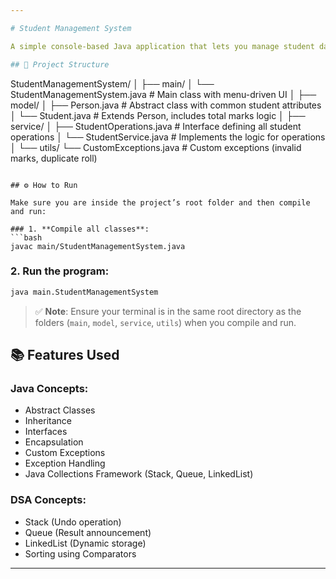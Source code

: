 ```yaml
---

# Student Management System

A simple console-based Java application that lets you manage student data efficiently using core object-oriented concepts and data structures.

## 🌲 Project Structure

```
StudentManagementSystem/
│
├── main/
│   └── StudentManagementSystem.java       # Main class with menu-driven UI
│
├── model/
│   ├── Person.java                        # Abstract class with common student attributes
│   └── Student.java                       # Extends Person, includes total marks logic
│
├── service/
│   ├── StudentOperations.java             # Interface defining all student operations
│   └── StudentService.java                # Implements the logic for operations
│
└── utils/
    └── CustomExceptions.java              # Custom exceptions (invalid marks, duplicate roll)
```

## ⚙️ How to Run

Make sure you are inside the project’s root folder and then compile and run:

### 1. **Compile all classes**:
```bash
javac main/StudentManagementSystem.java
```

### 2. **Run the program**:
```bash
java main.StudentManagementSystem
```

> ✅ **Note**: Ensure your terminal is in the same root directory as the folders (`main`, `model`, `service`, `utils`) when you compile and run.

## 📚 Features Used

### Java Concepts:
- Abstract Classes
- Inheritance
- Interfaces
- Encapsulation
- Custom Exceptions
- Exception Handling
- Java Collections Framework (Stack, Queue, LinkedList)

### DSA Concepts:
- Stack (Undo operation)
- Queue (Result announcement)
- LinkedList (Dynamic storage)
- Sorting using Comparators

---
```

